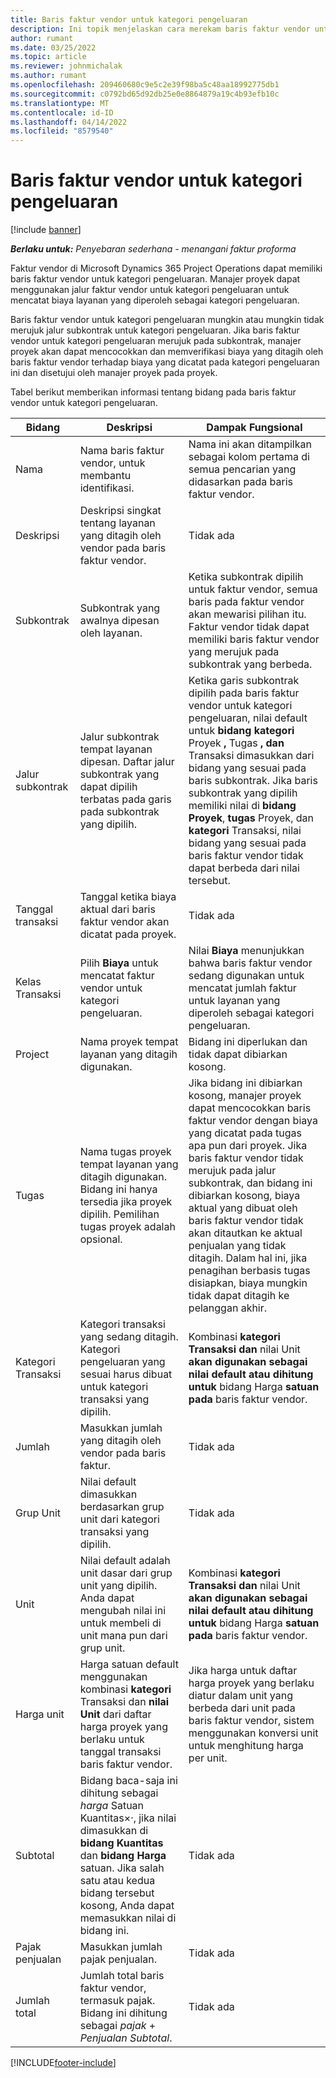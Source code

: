 ```yaml
---
title: Baris faktur vendor untuk kategori pengeluaran
description: Ini topik menjelaskan cara merekam baris faktur vendor untuk kategori pengeluaran.
author: rumant
ms.date: 03/25/2022
ms.topic: article
ms.reviewer: johnmichalak
ms.author: rumant
ms.openlocfilehash: 209460680c9e5c2e39f98ba5c48aa18992775db1
ms.sourcegitcommit: c0792bd65d92db25e0e8864879a19c4b93efb10c
ms.translationtype: MT
ms.contentlocale: id-ID
ms.lasthandoff: 04/14/2022
ms.locfileid: "8579540"
---
```

# <a name="vendor-invoice-lines-for-expense-categories"></a>Baris faktur vendor untuk kategori pengeluaran

[!include [banner](../../includes/dataverse-preview.md)]

_**Berlaku untuk:** Penyebaran sederhana - menangani faktur proforma_

Faktur vendor di Microsoft Dynamics 365 Project Operations dapat memiliki baris faktur vendor untuk kategori pengeluaran. Manajer proyek dapat menggunakan jalur faktur vendor untuk kategori pengeluaran untuk mencatat biaya layanan yang diperoleh sebagai kategori pengeluaran.

Baris faktur vendor untuk kategori pengeluaran mungkin atau mungkin tidak merujuk jalur subkontrak untuk kategori pengeluaran. Jika baris faktur vendor untuk kategori pengeluaran merujuk pada subkontrak, manajer proyek akan dapat mencocokkan dan memverifikasi biaya yang ditagih oleh baris faktur vendor terhadap biaya yang dicatat pada kategori pengeluaran ini dan disetujui oleh manajer proyek pada proyek.

Tabel berikut memberikan informasi tentang bidang pada baris faktur vendor untuk kategori pengeluaran.

| Bidang | Deskripsi | Dampak Fungsional |
| --- | --- | --- |
| Nama | Nama baris faktur vendor, untuk membantu identifikasi. | Nama ini akan ditampilkan sebagai kolom pertama di semua pencarian yang didasarkan pada baris faktur vendor. |
| Deskripsi | Deskripsi singkat tentang layanan yang ditagih oleh vendor pada baris faktur vendor. | Tidak ada |
| Subkontrak | Subkontrak yang awalnya dipesan oleh layanan. | Ketika subkontrak dipilih untuk faktur vendor, semua baris pada faktur vendor akan mewarisi pilihan itu. Faktur vendor tidak dapat memiliki baris faktur vendor yang merujuk pada subkontrak yang berbeda. |
| Jalur subkontrak | Jalur subkontrak tempat layanan dipesan. Daftar jalur subkontrak yang dapat dipilih terbatas pada garis pada subkontrak yang dipilih. | Ketika garis subkontrak dipilih pada baris faktur vendor untuk kategori pengeluaran, nilai default untuk **bidang kategori** Proyek **,** Tugas **, dan** Transaksi dimasukkan dari bidang yang sesuai pada baris subkontrak. Jika baris subkontrak yang dipilih memiliki nilai di **bidang Proyek**, **tugas** Proyek, dan **kategori** Transaksi, nilai bidang yang sesuai pada baris faktur vendor tidak dapat berbeda dari nilai tersebut. |
| Tanggal transaksi | Tanggal ketika biaya aktual dari baris faktur vendor akan dicatat pada proyek. |Tidak ada |
| Kelas Transaksi | Pilih **Biaya** untuk mencatat faktur vendor untuk kategori pengeluaran. | Nilai **Biaya** menunjukkan bahwa baris faktur vendor sedang digunakan untuk mencatat jumlah faktur untuk layanan yang diperoleh sebagai kategori pengeluaran. |
| Project | Nama proyek tempat layanan yang ditagih digunakan. | Bidang ini diperlukan dan tidak dapat dibiarkan kosong. |
| Tugas | Nama tugas proyek tempat layanan yang ditagih digunakan. Bidang ini hanya tersedia jika proyek dipilih. Pemilihan tugas proyek adalah opsional. | Jika bidang ini dibiarkan kosong, manajer proyek dapat mencocokkan baris faktur vendor dengan biaya yang dicatat pada tugas apa pun dari proyek. Jika baris faktur vendor tidak merujuk pada jalur subkontrak, dan bidang ini dibiarkan kosong, biaya aktual yang dibuat oleh baris faktur vendor tidak akan ditautkan ke aktual penjualan yang tidak ditagih. Dalam hal ini, jika penagihan berbasis tugas disiapkan, biaya mungkin tidak dapat ditagih ke pelanggan akhir. |
| Kategori Transaksi | Kategori transaksi yang sedang ditagih. Kategori pengeluaran yang sesuai harus dibuat untuk kategori transaksi yang dipilih. | Kombinasi **kategori Transaksi dan** nilai Unit **akan digunakan sebagai nilai default atau dihitung untuk** bidang Harga **satuan pada** baris faktur vendor. |
| Jumlah | Masukkan jumlah yang ditagih oleh vendor pada baris faktur. |Tidak ada|
| Grup Unit | Nilai default dimasukkan berdasarkan grup unit dari kategori transaksi yang dipilih. | Tidak ada |
| Unit | Nilai default adalah unit dasar dari grup unit yang dipilih. Anda dapat mengubah nilai ini untuk membeli di unit mana pun dari grup unit. | Kombinasi **kategori Transaksi dan** nilai Unit **akan digunakan sebagai nilai default atau dihitung untuk** bidang Harga **satuan pada** baris faktur vendor. |
| Harga unit | Harga satuan default menggunakan kombinasi **kategori** Transaksi dan **nilai Unit** dari daftar harga proyek yang berlaku untuk tanggal transaksi baris faktur vendor. | Jika harga untuk daftar harga proyek yang berlaku diatur dalam unit yang berbeda dari unit pada baris faktur vendor, sistem menggunakan konversi unit untuk menghitung harga per unit. |
| Subtotal | Bidang baca-saja ini dihitung sebagai *harga* Satuan Kuantitas&times;*·*, jika nilai dimasukkan di **bidang Kuantitas** dan **bidang Harga** satuan. Jika salah satu atau kedua bidang tersebut kosong, Anda dapat memasukkan nilai di bidang ini.| Tidak ada |
| Pajak penjualan | Masukkan jumlah pajak penjualan. | Tidak ada |
| Jumlah total | Jumlah total baris faktur vendor, termasuk pajak. Bidang ini dihitung sebagai *pajak* + *Penjualan Subtotal*. | Tidak ada |

[!INCLUDE[footer-include](../../includes/footer-banner.md)]
